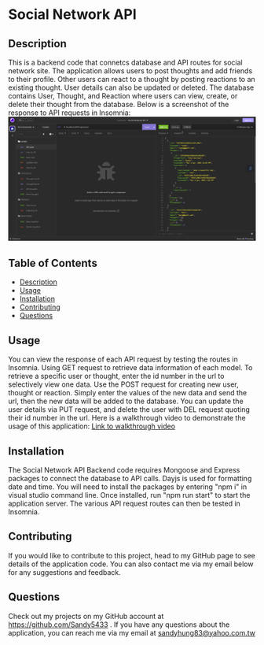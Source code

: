 # Social Network API
  
  ## Description
  This is a backend code that connetcs database and API routes for social network site. The application allows users to post thoughts and add friends to their profile. Other users can react to a thought by posting reactions to an existing thought. User details can also be updated or deleted. 
  The database contains User, Thought, and Reaction where users can view, create, or delete their thought from the database. Below is a screenshot of the response to API requests in Insomnia:
  ![alt="social-network-api"](assets/img/social-network-api.png)
  ## Table of Contents
  - [Description](#description)
  - [Usage](#usage)
  - [Installation](#installation)
  - [Contributing](#contributing)
  - [Questions](#questions)
  ## Usage
  You can view the response of each API request by testing the routes in Insomnia. Using GET request to retrieve data information of each model. To retrieve a specific user or thought, enter the id number in the url to selectively view one data. Use the POST request for creating new user, thought or reaction. Simply enter the values of the new data and send the url, then the new data will be added to the database. You can update the user details via PUT request, and delete the user with DEL request quoting their id number in the url. Here is a walkthrough video to demonstrate the usage of this application: [Link to walkthrough video](https://drive.google.com/file/d/1hhT0Vxu0zoF-o6sYRBLZg6RyWi3OMRbP/view)
  ## Installation
  The Social Network API Backend code requires Mongoose and Express packages to connect the database to API calls. Dayjs is used for formatting date and time. You will need to install the packages by entering "npm i" in visual studio command line. Once installed, run "npm run start" to start the application server. The various API request routes can then be tested in Insomnia.
  ## Contributing
  If you would like to contribute to this project, head to my GitHub page to see details of the application code. You can also contact me via my email below for any suggestions and feedback.
  ## Questions
  Check out my projects on my GitHub account at https://github.com/Sandy5433
  . If you have any questions about the application, you can reach me via my email at sandyhung83@yahoo.com.tw 
  